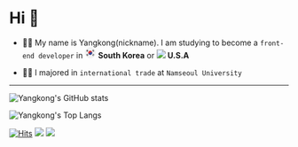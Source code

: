 # Hi 🙌

- 👨‍💻 My name is Yangkong(nickname). I am studying to become a `front-end developer` in <img src="south-korea.png" width="20"/> <b>South Korea</b> or <img src="USA" width="20"/> <b>U.S.A</b>

- 👨‍🎓 I majored in `international trade` at `Namseoul University`

---

![Yangkong's GitHub stats](https://github-readme-stats.vercel.app/api?username=DEV-YangKong&show_icons=true&theme=radical&count_private=true)

![Yangkong's Top Langs](https://github-readme-stats.vercel.app/api/top-langs/?username=DEV-YangKong&layout=compact&theme=radical)

[![Hits](https://hits.seeyoufarm.com/api/count/incr/badge.svg?url=https%3A%2F%2Fgithub.com%2FDEV-YangKong&count_bg=%23F19BCD&title_bg=%23555555&icon=github.svg&icon_color=%23F19BCD&title=hits&edge_flat=false)](https://hits.seeyoufarm.com)
<a href="https://dev-yangkong.tistory.com/" target="_blank"><img src="https://img.shields.io/badge/My tech blog-A9BCF5?style=flat-square&logo=GitHub Sponsors&logoColor=white&link=https://dev-yangkong.tistory.com/"/></a>
<a href="https://www.instagram.com/dev.yangkong/" target="_blank"><img src="https://img.shields.io/badge/Instagram-E4405F?style=flat-square&logo=Instagram&logoColor=white"/></a>
